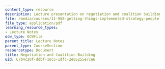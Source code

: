 ```yaml
---
content_type: resource
description: Lecture presentation on negotiation and coalition building.
file: /media/courses/11-958-getting-things-implemented-strategy-people-performance-and-leadership-january-iap-2009/67b4c20fddbf10c51dfc2e05255e7ce6_coalition_day1.pdf
file_type: application/pdf
learning_resource_types:
- Lecture Notes
ocw_type: OCWFile
parent_title: Lecture Notes
parent_type: CourseSection
resourcetype: Document
title: Negotiation and Coalition Building
uid: 67b4c20f-ddbf-10c5-1dfc-2e05255e7ce6
---
```

